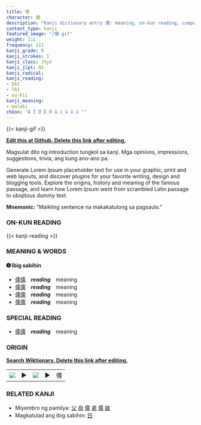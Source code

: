 ```yaml
---
title: 儒
character: 儒
description: "Kanji dictionary entry 儒: meaning, on-kun reading, compounds, origin, related kanji"
content_type: kanji
featured_image: "/儒.gif"
weight: 111
frequency: 111
kanji_grade: 9
kanji_strokes: 1
kanji_class: Jōyō
kanji_jlpt: N1
kanji_radical: 
kanji_reading: 
- DAI
- TAI
- oo-kii
kanji_meaning:
- malaki
chōon: "Ā Ī Ū Ē Ō ā ī ū ē ō ’"
---
```

[//]: # (Don't edit the line below. Kanji animated GIF code is automatically generated.)
{{< kanji-gif >}}

[//]: # (Edit below this line.)

**[Edit this at Github. Delete this link after editing.](https://github.com/tim0g/tim/tree/main/content/kanji/儒/index.md)**

Magsulat dito ng introduction tungkol sa kanji. Mga opinions, impressions, suggestions, trivia, ang kung ano-ano pa.

Generate Lorem Ipsum placeholder text for use in your graphic, print and web layouts, and discover plugins for your favorite writing, design and blogging tools. Explore the origins, history and meaning of the famous passage, and learn how Lorem Ipsum went from scrambled Latin passage to ubiqitous dummy text.
 
**Mnemonic:** "Maikling sentence na makakatulong sa pagsaulo."

### ON-KUN READING

[//]: # (Don't edit the line below. ON-KUN READING code is automatically generated.)
{{< kanji-reading >}}

### MEANING & WORDS

#### ➊ **Ibig sabihin**
  - [儒](../儒)[儒](../儒)　***reading***　meaning
  - [儒](../儒)[儒](../儒)　***reading***　meaning
  - [儒](../儒)[儒](../儒)　***reading***　meaning
  - [儒](../儒)[儒](../儒)　***reading***　meaning

### SPECIAL READING
  - [儒](../儒)[儒](../儒)　***reading***　meaning

### ORIGIN

**[Search Wiktionary. Delete this link after editing.](https://wiktionary.org/wiki/儒)**
<table class="kanji-table"><tr><td>
<img src="60px-儒-bronze.svg.png">
</td><td>▶</td><td>
<img src="60px-儒-oracle.svg.png">
</td><td>▶</td>
<td class="kanji-origin">儒</td>
</tr></table>

### RELATED KANJI
- Miyembro ng pamilya: [父](../父) [母](../母) [儒](../儒) [弟](../弟) [儒](../儒) [娘](../娘)
- Magkatulad ang ibig sabihin: [日](../日)
